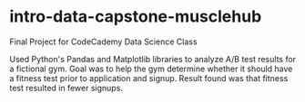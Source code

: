 # intro-data-capstone-musclehub

Final Project for CodeCademy Data Science Class

Used Python's Pandas and Matplotlib libraries to analyze A/B test results for a fictional gym. 
Goal was to help the gym determine whether it should have a fitness test prior to application and signup. 
Result found was that fitness test resulted in fewer signups.
